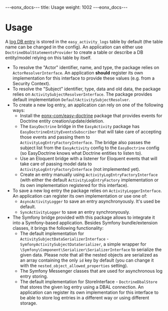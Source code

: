 ---eonx_docs---
title: Usage
weight: 1002
---eonx_docs---

# Usage

A [log DB entry](1) is stored in the `easy_activity_logs` table by default (the table name can be changed in the config). 
An application can either use `DoctrineDbalStatementsProvider` to create a table or describe a DB entity/model relying on this table by itself.

* To resolve the "Actor" identifier, name, and type, the package relies on `ActorResolverInterface`.
An application **should** register its own implementation for this interface to provide these values (e.g. from a Security Context).
* To resolve the "Subject" identifier, type, data and old data, the package relies on `ActivitySubjectResolverInterface`. The package provides default implementation `DefaultActivitySubjectResolver`.
* To create a new log entry, an application can rely on one of the following ways:
  * Install the [eonx-com/easy-doctrine](2) package that provides events for Doctrine entity creation/update/deletion.
  * The `EasyDoctrine` bridge in the `EasyActivity` package has `EasyDoctrineEntityEventsSubscriber` that will take care of accepting those events and passing them to `ActivityLogEntryFactoryInterface`. 
The bridge also passes the subject list from the `EasyActivity` config to the `EasyDoctrine` config (so EasyDoctrine knows what Doctrine entities to listen to).
  * Use an Eloquent bridge with a listener for Eloquent events that will take care of passing model data to `ActivityLogEntryFactoryInterface` (not implemented yet).
  * Create an entry manually using `ActivityLogEntryFactoryInterface` (with either the default `ActivityLogEntryFactory` implementation or its own implementation registered for this interface).
* To save a new log entry the package relies on `ActivityLoggerInterface`. An application can register its own implementation or use one of:
  * `AsyncActivityLogger` to save an entry asynchronyously. It's used be default.
  * `SyncActivityLogger` to save an entry synchronyously.
* The Symfony bridge provided with this package allows to integrate it into a Symfony-based application. Besides Symfony bundle/extension classes, it brings the following functionality:
  * The default implementation for `ActivitySubjectDataSerializerInterface` - `SymfonyActivitySubjectDataSerializer`, a simple wrapper for `\Symfony\Component\Serializer\SerializerInterface` 
to serialize the given data. Please note that all the nested objects are serialized as an array containing the only `id` key by default (you can change it with the `nested_object_allowed_properties` setting).
  * The Symfony Messenger classes that are used for asynchronous log entry storing.
  * The default implementation for StoreInterface - `DoctrineDbalStore` that stores the given log entry using a DBAL connection. 
An application can register its own implementation for this interface to be able to store log entries in a different way or using different storage.

[1]: activitiy-log-entry.md
[2]: https://github.com/eonx-com/easy-doctrine
